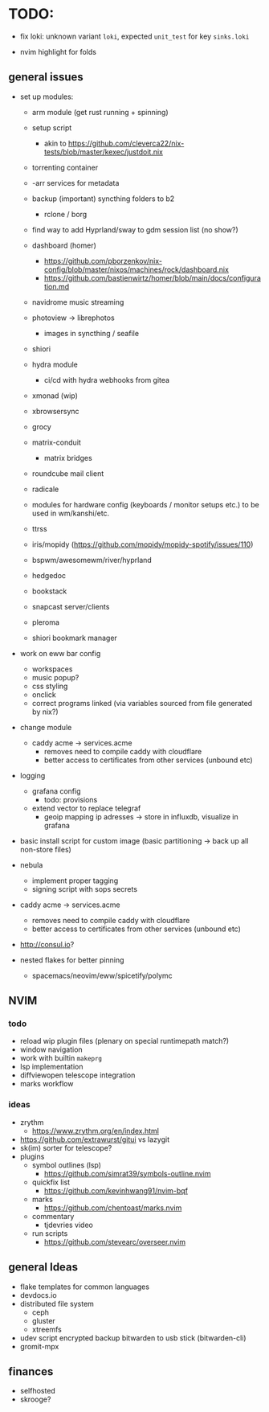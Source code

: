 # TODO:

- fix loki: unknown variant `loki`, expected `unit_test` for key `sinks.loki`

- nvim highlight for folds

## general issues

- set up modules:
    - arm module (get rust running + spinning)

    - setup script 
        - akin to https://github.com/cleverca22/nix-tests/blob/master/kexec/justdoit.nix

    - torrenting container
    - -arr services for metadata
    - backup (important) syncthing folders to b2
        - rclone / borg

    - find way to add Hyprland/sway to gdm session list (no show?)

    - dashboard (homer)
        - https://github.com/pborzenkov/nix-config/blob/master/nixos/machines/rock/dashboard.nix
        - https://github.com/bastienwirtz/homer/blob/main/docs/configuration.md

    - navidrome music streaming

    - photoview -> librephotos
        - images in syncthing / seafile

    - shiori

    - hydra module
        - ci/cd with hydra webhooks from gitea

    - xmonad (wip)
    - xbrowsersync
    - grocy

    - matrix-conduit
        - matrix bridges

    - roundcube mail client
    - radicale

    - modules for hardware config (keyboards / monitor setups etc.) to be used in wm/kanshi/etc.

    - ttrss
    - iris/mopidy (https://github.com/mopidy/mopidy-spotify/issues/110)

    - bspwm/awesomewm/river/hyprland
    - hedgedoc
    - bookstack
    - snapcast server/clients
    - pleroma
    - shiori bookmark manager

- work on eww bar config
    - workspaces
    - music popup?
    - css styling
    - onclick
    - correct programs linked (via variables sourced from file generated by nix?)

- change module 
    - caddy acme -> services.acme
        - removes need to compile caddy with cloudflare
        - better access to certificates from other services (unbound etc)

- logging
    - grafana config
        - todo: provisions
    - extend vector to replace telegraf
        - geoip mapping ip adresses -> store in influxdb, visualize in grafana

- basic install script for custom image (basic partitioning -> back up all non-store files)

- nebula
    - implement proper tagging
    - signing script with sops secrets

- caddy acme -> services.acme
    - removes need to compile caddy with cloudflare
    - better access to certificates from other services (unbound etc)

- http://consul.io?

- nested flakes for better pinning
    - spacemacs/neovim/eww/spicetify/polymc

## NVIM

### todo

- reload wip plugin files (plenary on special runtimepath match?)
- window navigation
- work with builtin `makeprg`
- lsp implementation
- diffviewopen telescope integration
- marks workflow

### ideas

- zrythm 
    - https://www.zrythm.org/en/index.html
- https://github.com/extrawurst/gitui vs lazygit
- sk(im) sorter for telescope?
- plugins
    - symbol outlines (lsp)
        - https://github.com/simrat39/symbols-outline.nvim
    - quickfix list
        - https://github.com/kevinhwang91/nvim-bqf
    - marks
        - https://github.com/chentoast/marks.nvim
    - commentary
        - tjdevries video
    - run scripts
        - https://github.com/stevearc/overseer.nvim

## general Ideas

- flake templates for common languages
- devdocs.io
- distributed file system
    - ceph
    - gluster
    - xtreemfs
- udev script encrypted backup bitwarden to usb stick (bitwarden-cli)
- gromit-mpx

## finances

- selfhosted
- skrooge?
